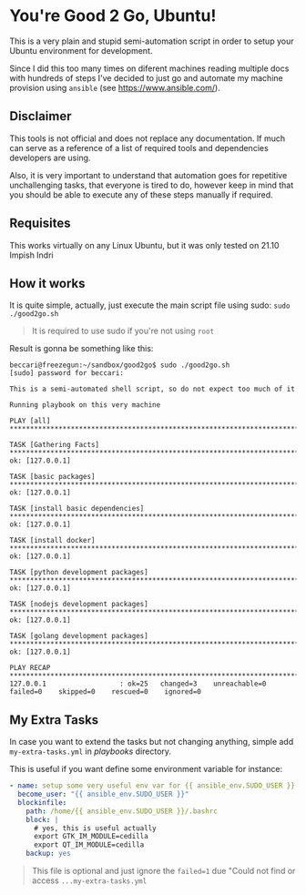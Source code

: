 # You're Good 2 Go, Ubuntu!

This is a very plain and stupid semi-automation script in order to setup your Ubuntu environment for development.

Since I did this too many times on diferent machines reading multiple docs with hundreds of steps I've decided to just go and automate my machine provision using `ansible` 
(see https://www.ansible.com/).

## Disclaimer

This tools is not official and does not replace any documentation. If much can serve as a reference of a list of required tools and dependencies developers are using.

Also, it is very important to understand that automation goes for repetitive unchallenging tasks, that everyone is tired to do, however keep in mind that you should be
able to execute any of these steps manually if required.


## Requisites

This works virtually on any Linux Ubuntu, but it was only tested on 21.10 Impish Indri


## How it works

It is quite simple, actually, just execute the main script file using sudo: `sudo ./good2go.sh`

> It is required to use sudo if you're not using `root`

Result is gonna be something like this:
```
beccari@freezegun:~/sandbox/good2go$ sudo ./good2go.sh 
[sudo] password for beccari: 

This is a semi-automated shell script, so do not expect too much of it

Running playbook on this very machine

PLAY [all] ***********************************************************************************************************************************************************************************************************

TASK [Gathering Facts] ***********************************************************************************************************************************************************************************************
ok: [127.0.0.1]

TASK [basic packages] ************************************************************************************************************************************************************************************************
ok: [127.0.0.1]

TASK [install basic dependencies] ************************************************************************************************************************************************************************************
ok: [127.0.0.1]

TASK [install docker] ************************************************************************************************************************************************************************************************
ok: [127.0.0.1]

TASK [python development packages] ***********************************************************************************************************************************************************************************
ok: [127.0.0.1]

TASK [nodejs development packages] ***********************************************************************************************************************************************************************************
ok: [127.0.0.1]

TASK [golang development packages] ***********************************************************************************************************************************************************************************
ok: [127.0.0.1]

PLAY RECAP ***********************************************************************************************************************************************************************************************************
127.0.0.1                  : ok=25   changed=3    unreachable=0    failed=0    skipped=0    rescued=0    ignored=0  
```


## My Extra Tasks

In case you want to extend the tasks but not changing anything, simple add `my-extra-tasks.yml` in *playbooks* directory.

This is useful if you want define some environment variable for instance:

```yml
- name: setup some very useful env var for {{ ansible_env.SUDO_USER }}
  become_user: "{{ ansible_env.SUDO_USER }}"
  blockinfile:
    path: /home/{{ ansible_env.SUDO_USER }}/.bashrc
    block: |
      # yes, this is useful actually
      export GTK_IM_MODULE=cedilla
      export QT_IM_MODULE=cedilla
    backup: yes
```

> This file is optional and just ignore the `failed=1` due "Could not find or access `...my-extra-tasks.yml`
